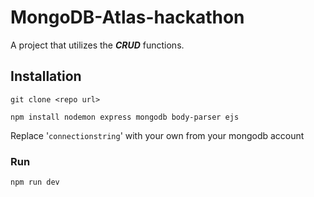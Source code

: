 # MongoDB-Atlas-hackathon
A project that utilizes the ***CRUD*** functions.
## Installation
```git clone <repo url>```

```npm install nodemon express mongodb body-parser ejs```

Replace '```connectionstring```' with your own from your mongodb account

### Run
```npm run dev```

